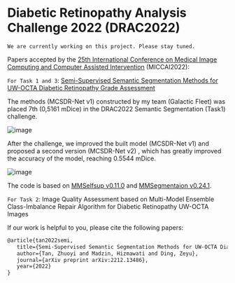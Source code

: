 # Diabetic Retinopathy Analysis Challenge 2022 (DRAC2022)

`We are currently working on this project. Please stay tuned.` 

Papers accepted by the [25th International Conference on Medical Image Computing and Computer Assisted Intervention](https://conferences.miccai.org/2022/en/) (MICCAI2022):

`For Task 1 and 3`: [Semi-Supervised Semantic Segmentation Methods for UW-OCTA Diabetic Retinopathy Grade Assessment](https://arxiv.org/pdf/2212.13486.pdf)

The methods (MCSDR-Net v1) constructed by my team (Galactic Fleet) was placed 7th (0,5161 mDice) in the DRAC2022 Semantic Segmentation (Task1) challenge.

![image](https://user-images.githubusercontent.com/111235455/222426224-81e1d41b-7aab-48f9-9cac-628bcab4fb9c.png)

After the challenge, we improved the built model  (MCSDR-Net v1)  and proposed a second version  (MCSDR-Net v2) , which has greatly improved the accuracy of the model, reaching 0.5544 mDice.

![image](https://user-images.githubusercontent.com/111235455/222428329-19ad2d5c-c821-496b-8019-237ec3c1ea15.png)

The code is based on [MMSelfsup v0.11.0](https://github.com/open-mmlab/mmselfsup/tree/v0.11.0) and [MMSegmentaion v0.24.1](https://github.com/open-mmlab/mmsegmentation/tree/v0.24.1).


`For Task 2`: Image Quality Assessment based on Multi-Model Ensemble Class-Imbalance Repair Algorithm for Diabetic Retinopathy UW-OCTA Images 

If our work is helpful to you, please cite the following papers:

```latex
@article{tan2022semi,
   title={Semi-Supervised Semantic Segmentation Methods for UW-OCTA Diabetic Retinopathy Grade Assessment},
   author={Tan, Zhuoyi and Madzin, Hizmawati and Ding, Zeyu},
   journal={arXiv preprint arXiv:2212.13486},
   year={2022}
}
```

